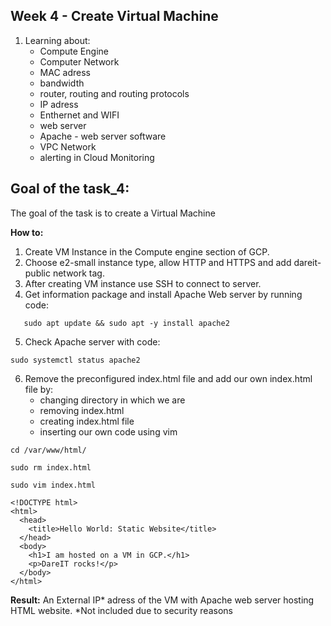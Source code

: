 ## Week 4 -  **Create Virtual Machine**

1. Learning about:
    - Compute Engine
    - Computer Network
    - MAC adress
    - bandwidth
    - router, routing and routing protocols
    - IP adress
    - Enthernet and WIFI
    - web server
    - Apache - web server software
    - VPC Network
    - alerting in Cloud Monitoring
 
## Goal of the task_4:

The goal of the task is to create a Virtual Machine

**How to:**
1. Create VM Instance in the Compute engine section of GCP.
2.  Choose e2-small instance type, allow HTTP and HTTPS and add dareit-public network tag.
3. After creating VM instance use SSH to connect to server.
4. Get information package and install Apache Web server by running code:
```
   sudo apt update && sudo apt -y install apache2
```
5. Check Apache server with code:
```
sudo systemctl status apache2
```
6. Remove the preconfigured index.html file and add our own index.html file by:
	- changing directory in which we are
	- removing index.html
	- creating index.html file
	- inserting our own code using vim
```
cd /var/www/html/
```

```
sudo rm index.html
```
```
sudo vim index.html
```
```
<!DOCTYPE html>
<html>
  <head>
    <title>Hello World: Static Website</title>
  </head>
  <body>
    <h1>I am hosted on a VM in GCP.</h1>
    <p>DareIT rocks!</p>
  </body>
</html>
```
**Result:**
An External IP\* adress of the VM with Apache web server hosting HTML website. 
\*Not included due to security reasons